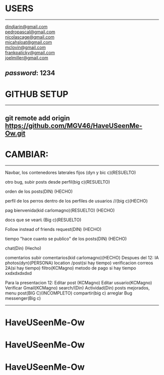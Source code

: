 # USERS
----------------------------------------------------
dindjarin@gmail.com\
pedropascal@gmail.com\
nicolascage@gmail.com\
micahsloat@gmail.com\
mclovin@gmail.com\
frankpalicky@gmail.com\
joelmiller@gmail.com

*password*: 1234
----------------------------------------------------

# GITHUB SETUP
----------------------------------------------------
git remote add origin https://github.com/MGV46/HaveUSeenMe-Ow.git
----------------------------------------------------

# CAMBIAR:
---------------------------------------------------
Navbar, los contenedores laterales fijos (dyn y bic c)(RESUELTO)

otro bug, subir posts desde perfil(big c)(RESUELTO)



orden de los posts\(DIN) (HECHO)



perfil de los perros dentro de los perfiles de usuarios //\(big c)(HECHO)


pag bienvenida(kid carlomagno)(RESUELTO) (HECHO)


docs que se vean\ (Big c)(RESUELTO)





Follow instead of friends request(DIN) (HECHO)

tiempo "hace cuanto se publico" de los posts(DIN) (HECHO)



chat\(Din) (Hecho)






comentarios subir comentarios\(kid carlomagno)(HECHO)
Despues del 12:
IA photos\(dyn)(PERSONA)
location /post\(si hay tiempo)
verificacion correos 2A(si hay tiempo)
filtro(KCMagno)
metodo de pago si hay tiempo xxdxdxdxdxd

Para la presentacion 12:
Editar post (KCMagno)
Editar usuario(KCMagno)
Verificar Gmail(KCMagno)
search\/(Din)
Actividad(Din)
posts mejorados, menu post(BIG C)(INCOMPLETO)
compartir\(big c)
arreglar Bug messenger(Big c)





-------------------------------------------------------
# HaveUSeenMe-Ow
# HaveUSeenMe-Ow
# HaveUSeenMe-Ow
